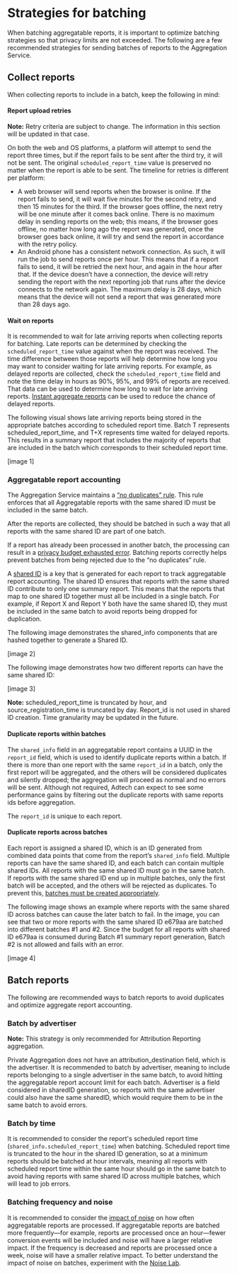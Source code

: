 # Strategies for batching
When batching aggregatable reports, it is important to optimize batching strategies so that privacy limits are not exceeded. The following are a few recommended strategies for sending batches of reports to the Aggregation Service. 

## Collect reports
When collecting reports to include in a batch, keep the following in mind:

#### Report upload retries

**Note:** Retry criteria are subject to change. The information in this section will be updated in that case. 

On both the web and OS platforms, a platform will attempt to send the report three times, but if the report fails to be sent after the third try, it will not be sent. The original `scheduled_report_time` value is preserved no matter when the report is able to be sent. The timeline for retries is different per platform: 
* A web browser will send reports when the browser is online. If the report fails to send, it will wait five minutes for the second retry, and then 15 minutes for the third. If the browser goes offline, the next retry will be one minute after it comes back online. There is no maximum delay in sending reports on the web; this means, if the browser goes offline, no matter how long ago the report was generated, once the browser goes back online, it will try and send the report in accordance with the retry policy.
* An Android phone has a consistent network connection. As such, it will run the job to send reports once per hour. This means that if a report fails to send, it will be retried the next hour, and again in the hour after that. If the device doesn’t have a connection, the device will retry sending the report with the next reporting job that runs after the device connects to the network again. The maximum delay is 28 days, which means that the device will not send a report that was generated more than 28 days ago.

#### Wait on reports
It is recommended to wait for late arriving reports when collecting reports for batching. Late reports can be determined by checking the `scheduled_report_time` value against when the report was received. The time difference between those reports will help determine how long you may want to consider waiting for late arriving reports. For example, as delayed reports are collected, check the `scheduled_report_time` field and note the time delay in hours as 90%, 95%, and 99% of reports are received. That data can be used to determine how long to wait for late arriving reports. [Instant aggregate reports](https://github.com/WICG/attribution-reporting-api/blob/main/AGGREGATE.md#optional-reduce-report-delay-with-trigger-context-id) can be used to reduce the chance of delayed reports. 

The following visual shows late arriving reports being stored in the appropriate batches according to scheduled report time. Batch T represents scheduled_report_time, and T+X represents time waited for delayed reports. This results in a summary report that includes the majority of reports that are included in the batch which corresponds to their scheduled report time. 

[image 1]

### Aggregatable report accounting
The Aggregation Service maintains a [“no duplicates” rule](https://github.com/WICG/attribution-reporting-api/blob/main/AGGREGATION_SERVICE_TEE.md#no-duplicates-rule). This rule enforces that all Aggregatable reports with the same shared ID must be included in the same batch. 

After the reports are collected, they should be batched in such a way that all reports with the same shared ID are part of one batch. 

If a report has already been processed in another batch, the processing can result in a [privacy budget exhausted error](https://github.com/privacysandbox/aggregation-service/blob/main/java/com/google/aggregate/adtech/worker/AggregationWorkerReturnCode.java#L26). Batching reports correctly helps prevent batches from being rejected due to the “no duplicates” rule. 

A [shared ID](https://github.com/WICG/attribution-reporting-api/blob/main/AGGREGATION_SERVICE_TEE.md#disjoint-batches) is a key that is generated for each report to track aggregatable report accounting. The shared ID ensures that reports with the same shared ID contribute to only one summary report. This means that the reports that map to one shared ID together must all be included in a single batch. For example, if Report X and Report Y both have the same shared ID, they must be included in the same batch to avoid reports being dropped for duplication. 

The following image demonstrates the shared_info components that are hashed together to generate a Shared ID. 

[image 2]

The following image demonstrates how two different reports can have the same shared ID:

[image 3]

**Note:** scheduled_report_time is truncated by hour, and source_registration_time is truncated by day. Report_id is not used in shared ID creation. Time granularity may be updated in the future.

#### Duplicate reports within batches
The `shared_info` field in an aggregatable report contains a UUID in the `report_id` field, which is used to identify duplicate reports within a batch. If there is more than one report with the same `report_id` in a batch, only the first report will be aggregated, and the others will be considered duplicates and silently dropped; the aggregation will proceed as normal and no errors will be sent. Although not required, Adtech can expect to see some performance gains by filtering out the duplicate reports with same reports ids before aggregation. 

The `report_id` is unique to each report. 

#### Duplicate reports across batches
Each report is assigned a shared ID, which is an ID generated from combined data points that come from the report’s `shared_info` field. Multiple reports can have the same shared ID, and each batch can contain multiple shared IDs. All reports with the same shared ID must go in the same batch. If reports with the same shared ID end up in multiple batches, only the first batch will be accepted, and the others will be rejected as duplicates. To prevent this, [batches must be created appropriately](#batch-reports).

The following image shows an example where reports with the same shared ID across batches can cause the later batch to fail. In the image, you can see that two or more reports with the same shared ID e679aa are batched into different batches #1 and #2.  Since the budget for all reports with shared ID e679aa is consumed during Batch #1 summary report generation, Batch #2 is not allowed and fails with an error. 

[image 4]

## Batch reports
The following are recommended ways to batch reports to avoid duplicates and optimize aggregate report accounting. 

### Batch by advertiser
**Note:** This strategy is only recommended for Attribution Reporting aggregation. 

Private Aggregation does not have an attribution_destination field, which is the advertiser. 
It is recommended to batch by advertiser, meaning to include reports belonging to a single advertiser in the same batch, to avoid hitting the aggregatable report account limit for each batch. Advertiser is a field considered in sharedID generation, so reports with the same advertiser could also have the same sharedID, which would require them to be in the same batch to avoid errors.  

### Batch by time
It is recommended to consider the report's scheduled report time (`shared_info.scheduled_report_time`) when batching. Scheduled report time is truncated to the hour in the shared ID generation, so at a minimum reports should be batched at hour intervals, meaning all reports with scheduled report time within the same hour should go in the same batch to avoid having reports with same shared ID across multiple batches, which will lead to job errors.

### Batching frequency and noise
It is recommended to consider the [impact of noise](https://developers.google.com/privacy-sandbox/relevance/attribution-reporting/design-decisions#batching-frequency) on how often aggregatable reports are processed. If aggregatable reports are batched more frequently—for example, reports are processed once an hour—fewer conversion events will be included and noise will have a larger relative impact. If the frequency is decreased and reports are processed once a week, noise will have a smaller relative impact. To better understand the impact of noise on batches, experiment with the [Noise Lab](https://noise-lab.uc.r.appspot.com/?mode=simple). 
